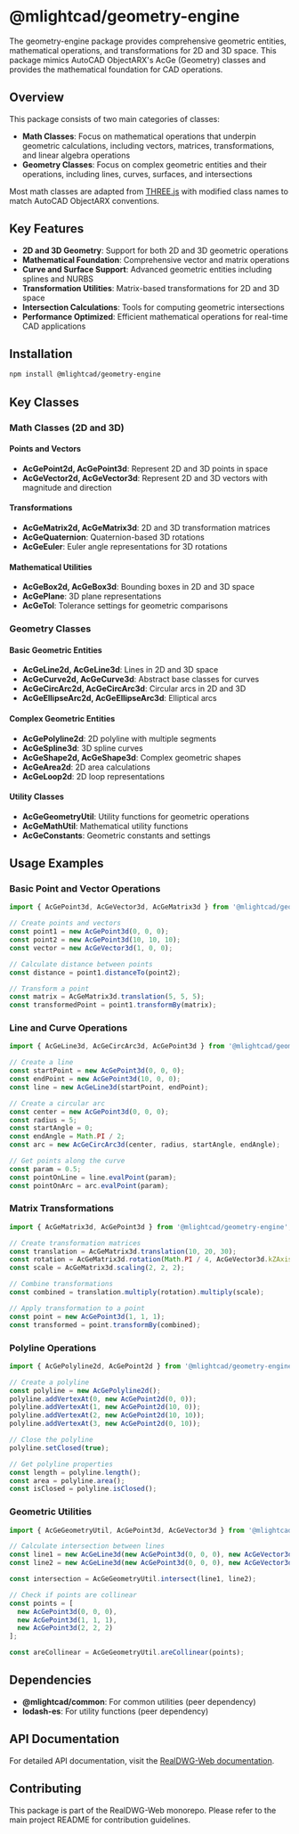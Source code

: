 # @mlightcad/geometry-engine

The geometry-engine package provides comprehensive geometric entities, mathematical operations, and transformations for 2D and 3D space. This package mimics AutoCAD ObjectARX's AcGe (Geometry) classes and provides the mathematical foundation for CAD operations.

## Overview

This package consists of two main categories of classes:

- **Math Classes**: Focus on mathematical operations that underpin geometric calculations, including vectors, matrices, transformations, and linear algebra operations
- **Geometry Classes**: Focus on complex geometric entities and their operations, including lines, curves, surfaces, and intersections

Most math classes are adapted from [THREE.js](https://threejs.org/docs/index.html) with modified class names to match AutoCAD ObjectARX conventions.

## Key Features

- **2D and 3D Geometry**: Support for both 2D and 3D geometric operations
- **Mathematical Foundation**: Comprehensive vector and matrix operations
- **Curve and Surface Support**: Advanced geometric entities including splines and NURBS
- **Transformation Utilities**: Matrix-based transformations for 2D and 3D space
- **Intersection Calculations**: Tools for computing geometric intersections
- **Performance Optimized**: Efficient mathematical operations for real-time CAD applications

## Installation

```bash
npm install @mlightcad/geometry-engine
```

## Key Classes

### Math Classes (2D and 3D)

#### Points and Vectors
- **AcGePoint2d, AcGePoint3d**: Represent 2D and 3D points in space
- **AcGeVector2d, AcGeVector3d**: Represent 2D and 3D vectors with magnitude and direction

#### Transformations
- **AcGeMatrix2d, AcGeMatrix3d**: 2D and 3D transformation matrices
- **AcGeQuaternion**: Quaternion-based 3D rotations
- **AcGeEuler**: Euler angle representations for 3D rotations

#### Mathematical Utilities
- **AcGeBox2d, AcGeBox3d**: Bounding boxes in 2D and 3D space
- **AcGePlane**: 3D plane representations
- **AcGeTol**: Tolerance settings for geometric comparisons

### Geometry Classes

#### Basic Geometric Entities
- **AcGeLine2d, AcGeLine3d**: Lines in 2D and 3D space
- **AcGeCurve2d, AcGeCurve3d**: Abstract base classes for curves
- **AcGeCircArc2d, AcGeCircArc3d**: Circular arcs in 2D and 3D
- **AcGeEllipseArc2d, AcGeEllipseArc3d**: Elliptical arcs

#### Complex Geometric Entities
- **AcGePolyline2d**: 2D polyline with multiple segments
- **AcGeSpline3d**: 3D spline curves
- **AcGeShape2d, AcGeShape3d**: Complex geometric shapes
- **AcGeArea2d**: 2D area calculations
- **AcGeLoop2d**: 2D loop representations

#### Utility Classes
- **AcGeGeometryUtil**: Utility functions for geometric operations
- **AcGeMathUtil**: Mathematical utility functions
- **AcGeConstants**: Geometric constants and settings

## Usage Examples

### Basic Point and Vector Operations
```typescript
import { AcGePoint3d, AcGeVector3d, AcGeMatrix3d } from '@mlightcad/geometry-engine';

// Create points and vectors
const point1 = new AcGePoint3d(0, 0, 0);
const point2 = new AcGePoint3d(10, 10, 10);
const vector = new AcGeVector3d(1, 0, 0);

// Calculate distance between points
const distance = point1.distanceTo(point2);

// Transform a point
const matrix = AcGeMatrix3d.translation(5, 5, 5);
const transformedPoint = point1.transformBy(matrix);
```

### Line and Curve Operations
```typescript
import { AcGeLine3d, AcGeCircArc3d, AcGePoint3d } from '@mlightcad/geometry-engine';

// Create a line
const startPoint = new AcGePoint3d(0, 0, 0);
const endPoint = new AcGePoint3d(10, 0, 0);
const line = new AcGeLine3d(startPoint, endPoint);

// Create a circular arc
const center = new AcGePoint3d(0, 0, 0);
const radius = 5;
const startAngle = 0;
const endAngle = Math.PI / 2;
const arc = new AcGeCircArc3d(center, radius, startAngle, endAngle);

// Get points along the curve
const param = 0.5;
const pointOnLine = line.evalPoint(param);
const pointOnArc = arc.evalPoint(param);
```

### Matrix Transformations
```typescript
import { AcGeMatrix3d, AcGePoint3d } from '@mlightcad/geometry-engine';

// Create transformation matrices
const translation = AcGeMatrix3d.translation(10, 20, 30);
const rotation = AcGeMatrix3d.rotation(Math.PI / 4, AcGeVector3d.kZAxis);
const scale = AcGeMatrix3d.scaling(2, 2, 2);

// Combine transformations
const combined = translation.multiply(rotation).multiply(scale);

// Apply transformation to a point
const point = new AcGePoint3d(1, 1, 1);
const transformed = point.transformBy(combined);
```

### Polyline Operations
```typescript
import { AcGePolyline2d, AcGePoint2d } from '@mlightcad/geometry-engine';

// Create a polyline
const polyline = new AcGePolyline2d();
polyline.addVertexAt(0, new AcGePoint2d(0, 0));
polyline.addVertexAt(1, new AcGePoint2d(10, 0));
polyline.addVertexAt(2, new AcGePoint2d(10, 10));
polyline.addVertexAt(3, new AcGePoint2d(0, 10));

// Close the polyline
polyline.setClosed(true);

// Get polyline properties
const length = polyline.length();
const area = polyline.area();
const isClosed = polyline.isClosed();
```

### Geometric Utilities
```typescript
import { AcGeGeometryUtil, AcGePoint3d, AcGeVector3d } from '@mlightcad/geometry-engine';

// Calculate intersection between lines
const line1 = new AcGeLine3d(new AcGePoint3d(0, 0, 0), new AcGeVector3d(1, 0, 0));
const line2 = new AcGeLine3d(new AcGePoint3d(0, 0, 0), new AcGeVector3d(0, 1, 0));

const intersection = AcGeGeometryUtil.intersect(line1, line2);

// Check if points are collinear
const points = [
  new AcGePoint3d(0, 0, 0),
  new AcGePoint3d(1, 1, 1),
  new AcGePoint3d(2, 2, 2)
];

const areCollinear = AcGeGeometryUtil.areCollinear(points);
```

## Dependencies

- **@mlightcad/common**: For common utilities (peer dependency)
- **lodash-es**: For utility functions (peer dependency)

## API Documentation

For detailed API documentation, visit the [RealDWG-Web documentation](https://mlight-lee.github.io/realdwg-web/).

## Contributing

This package is part of the RealDWG-Web monorepo. Please refer to the main project README for contribution guidelines.